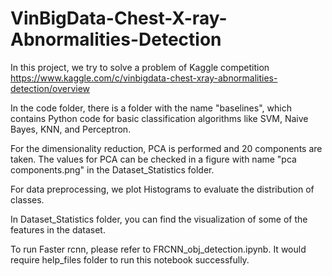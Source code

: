# VinBigData-Chest-X-ray-Abnormalities-Detection

In this project, we try to solve a problem of Kaggle competition
https://www.kaggle.com/c/vinbigdata-chest-xray-abnormalities-detection/overview

In the code folder, there is a folder with the name "baselines", which contains Python code for basic classification algorithms like SVM, Naive Bayes, KNN, and Perceptron. 

For the dimensionality reduction, PCA is performed and 20 components are taken. The values for PCA can be checked in a figure with name "pca components.png" in the Dataset_Statistics folder.

For data preprocessing, we plot Histograms to evaluate the distribution of classes.

In Dataset_Statistics folder, you can find the visualization of some of the features in the dataset.

To run Faster rcnn, please refer to FRCNN_obj_detection.ipynb. It would require help_files folder to run this notebook successfully.
